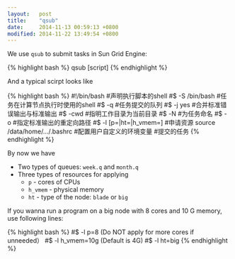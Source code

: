 ```yaml
---
layout:   post
title:    "qsub"
date:     2014-11-13 00:59:13 +0800
modified: 2014-11-22 13:49:54 +0800
---
```


We use `qsub` to submit tasks in Sun Grid Engine:

{% highlight bash %}
qsub [script]
{% endhighlight %}

And a typical scirpt looks like

{% highlight bash %}
#!/bin/bash                     #声明执行脚本的shell
#$ -S /bin/bash                 #任务在计算节点执行时使用的shell
#$ -q <queue>                   #任务提交的队列
#$ -j yes                       #合并标准错误输出与标准输出
#$ -cwd                         #指明工作目录为当前目录
#$ -N <task>                    #为任务命名
#$ -o <path>                    #指定标准输出的重定向路径
#$ -l [p=|ht=|h_vmem=]          #申请资源
source /data/home/…/.bashrc     #配置用户自定义的环境变量
<bash command>                  #提交的任务
{% endhighlight %}

By now we have

- Two types of queues: `week.q` and `month.q`
- Three types of resources for applying
  - `p` - cores of CPUs
  - `h_vmem` - physical memory
  - `ht` - type of the node: `blade` or `big`

If you wanna run a program on a big node with 8 cores and 10 G memory, use following lines:

{% highlight bash %}
#$ -l p=8          (Do NOT apply for more cores if unneeded）
#$ -l h_vmem=10g   (Default is 4G)
#$ -l ht=big
{% endhighlight %}
